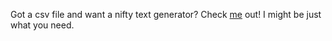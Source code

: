 Got a csv file and want a nifty text generator? Check [me](https://gitlab.uzh.ch/yuliia.frund/exercise-2) out! I might be just what you need.
